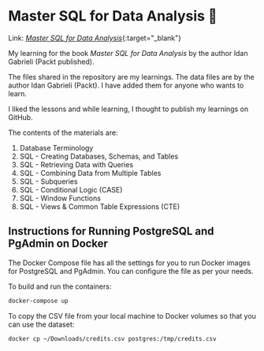 # Master SQL for Data Analysis 🚀

Link: [*Master SQL for Data Analysis*](https://www.oreilly.com/library/view/master-sql-for/9781837638680){:target="_blank"}

My learning for the book *Master SQL for Data Analysis* by the author Idan Gabrieli (Packt published).

The files shared in the repository are my learnings. The data files are by the author Idan Gabrieli (Packt). I have added them for anyone who wants to learn.

I liked the lessons and while learning, I thought to publish my learnings on GitHub.

The contents of the materials are:
1. Database Terminology
2. SQL - Creating Databases, Schemas, and Tables
3. SQL - Retrieving Data with Queries
4. SQL - Combining Data from Multiple Tables
5. SQL - Subqueries
6. SQL - Conditional Logic (CASE)
7. SQL - Window Functions
8. SQL - Views & Common Table Expressions (CTE)

## Instructions for Running PostgreSQL and PgAdmin on Docker

The Docker Compose file has all the settings for you to run Docker images for PostgreSQL and PgAdmin. You can configure the file as per your needs.

To build and run the containers:
```bash
docker-compose up
```

To copy the CSV file from your local machine to Docker volumes so that you can use the dataset:
```bash
docker cp ~/Downloads/credits.csv postgres:/tmp/credits.csv
```
